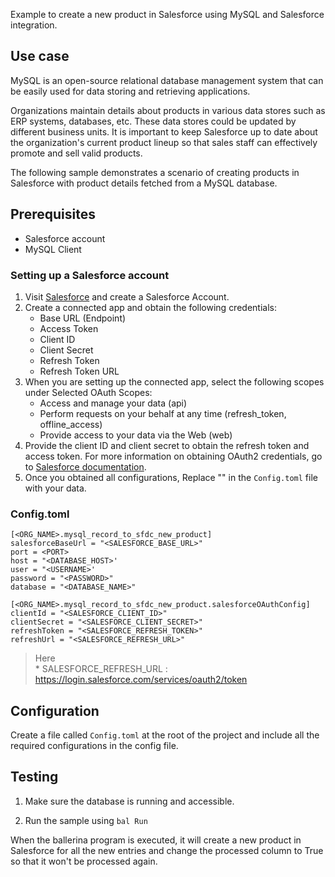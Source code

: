 Example to create a new product in Salesforce using MySQL and Salesforce integration.

## Use case
MySQL is an open-source relational database management system that can be easily used for data storing and retrieving applications. 

Organizations maintain details about products in various data stores such as ERP systems, databases, etc. These data stores could be updated by different business units. It is important to keep Salesforce up to date about the organization's current product lineup so that sales staff can effectively promote and sell valid products.

The following sample demonstrates a scenario of creating products in Salesforce with product details fetched from a MySQL database.

## Prerequisites
* Salesforce account
* MySQL Client

### Setting up a Salesforce account
1. Visit [Salesforce](https://www.salesforce.com/) and create a Salesforce Account.
2. Create a connected app and obtain the following credentials:
    *   Base URL (Endpoint)
    *   Access Token
    *   Client ID
    *   Client Secret
    *   Refresh Token
    *   Refresh Token URL
3. When you are setting up the connected app, select the following scopes under Selected OAuth Scopes:
    *   Access and manage your data (api)
    *   Perform requests on your behalf at any time (refresh_token, offline_access)
    *   Provide access to your data via the Web (web)
4. Provide the client ID and client secret to obtain the refresh token and access token. For more information on obtaining OAuth2 credentials, go to [Salesforce documentation](https://help.salesforce.com/articleView?id=remoteaccess_authenticate_overview.htm).
5. Once you obtained all configurations, Replace "" in the `Config.toml` file with your data.

### Config.toml 
```
[<ORG_NAME>.mysql_record_to_sfdc_new_product]
salesforceBaseUrl = "<SALESFORCE_BASE_URL>"
port = <PORT>
host = "<DATABASE_HOST>'
user = "<USERNAME>'
password = "<PASSWORD>"
database = "<DATABASE_NAME>"

[<ORG_NAME>.mysql_record_to_sfdc_new_product.salesforceOAuthConfig]
clientId = "<SALESFORCE_CLIENT_ID>"
clientSecret = "<SALESFORCE_CLIENT_SECRET>"
refreshToken = "<SALESFORCE_REFRESH_TOKEN>"
refreshUrl = "<SALESFORCE_REFRESH_URL>"
```
> Here   
    * SALESFORCE_REFRESH_URL : https://login.salesforce.com/services/oauth2/token

## Configuration
Create a file called `Config.toml` at the root of the project and include all the required configurations in the config file.


## Testing
1. Make sure the database is running and accessible.

2. Run the sample using `bal Run`

When the ballerina program is executed, it will create a new product in Salesforce for all the new entries and change the processed column to True so that it won't be processed again.